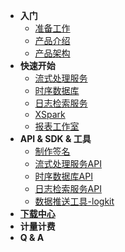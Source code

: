 - **入门**
  - [准备工作](/getstarted/ready)
  - [产品介绍](/getstarted/concept)
  - [产品架构](/getstarted/architecture)
- **快速开始**
  - [流式处理服务](/quickstart/workflow)
  - [时序数据库](/quickstart/tsdb)
  - [日志检索服务](/quickstart/logdb)
  - [XSpark](/quickstart/xspark)
  - [报表工作室](/quickstart/report)
- **API & SDK & 工具**
  - [制作签名](/api/apiReady)
  - [流式处理服务API](/api/pipeline)
  - [时序数据库API](/api/tsdb)
  - [日志检索服务API](/api/logdb)
  - [数据推送工具-logkit](/util/logkit)
- [**下载中心**](/downloads/download)
- **计量计费**
- **Q & A**

